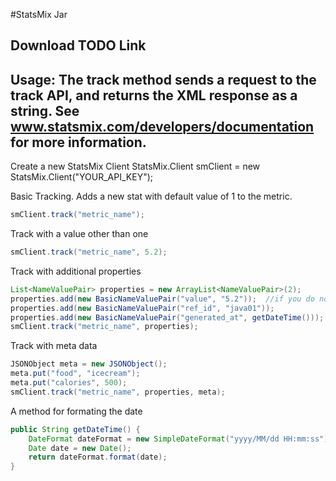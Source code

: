 #StatsMix Jar

Download TODO Link
--------
Usage:  The track method sends a request to the track API, and returns the XML response as a string.  See www.statsmix.com/developers/documentation for more information.
------
Create a new StatsMix Client
StatsMix.Client smClient = new StatsMix.Client("YOUR_API_KEY");

Basic Tracking.  Adds a new stat with default value of 1 to the metric.
```java
smClient.track("metric_name");
```

Track with a value other than one
```java
smClient.track("metric_name", 5.2);
```

Track with additional properties
```java
List<NameValuePair> properties = new ArrayList<NameValuePair>(2);
properties.add(new BasicNameValuePair("value", "5.2"));  //if you do not include the value, it will default to 1
properties.add(new BasicNameValuePair("ref_id", "java01"));
properties.add(new BasicNameValuePair("generated_at", getDateTime()));
smClient.track("metric_name", properties);
```

Track with meta data
```java
JSONObject meta = new JSONObject();
meta.put("food", "icecream");
meta.put("calories", 500);
smClient.track("metric_name", properties, meta);
```

A method for formating the date
```java
public String getDateTime() {
    DateFormat dateFormat = new SimpleDateFormat("yyyy/MM/dd HH:mm:ss");
    Date date = new Date();
    return dateFormat.format(date);
}
```